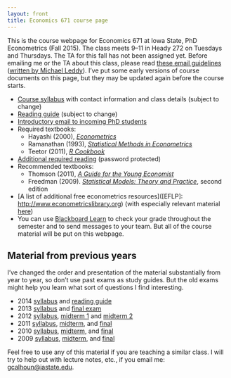 ```yaml
---
layout: front
title: Economics 671 course page
---
```


This is the course webpage for Economics 671 at Iowa State, PhD
Econometrics (Fall 2015). The class meets 9–11 in Heady 272 on
Tuesdays and Thursdays. The TA for this fall has not been assigned
yet. Before emailing me or the TA about this class, please read [these
email guidelines](../dl/email) ([written by Michael Leddy][leddy]).
I’ve put some early versions of course documents on this page, but
they may be updated again before the course starts.

* [Course syllabus](syllabus-2015.pdf) with contact information and
  class details (subject to change)
* [Reading guide](readingguide-2015.pdf) (subject to change)
* [Introductory email to incoming PhD students](/blog/intro-phd-email)
* Required textbooks:
  * Hayashi (2000), [*Econometrics*](http://press.princeton.edu/titles/6946.html)
  * Ramanathan (1993), [*Statistical Methods in Econometrics*](http://www.worldcat.org/oclc/786257362)
  * Teetor (2011), [*R Cookbook*](http://shop.oreilly.com/product/9780596809164.do)
* [Additional required reading](reading-2015.zip) (password protected)
* Recommended textbooks:
  * Thomson (2011), [*A Guide for the Young Economist*](http://mitpress.mit.edu/books/guide-young-economist-0)
  * Freedman (2009). [*Statistical Models: Theory and Practice*](http://www.stat.berkeley.edu/~census), second edition
* [A list of additional free econometrics resources]([EFLP]: http://www.econometricslibrary.org)
  (with especially relevant material [here](http://www.econometricslibrary.org/#core))
* You can use [Blackboard Learn][] to check your grade throughout the
  semester and to send messages to your team. But all of the course
  material will be put on this webpage.

[Blackboard Learn]: https://bb.its.iastate.edu
[leddy]: http://mleddy.blogspot.com/2005/01/how-to-e-mail-professor.html

Material from previous years
----------------------------

I’ve changed the order and presentation of the material substantially
from year to year, so don’t use past exams as study guides. But the
old exams might help you learn what sort of questions I find
interesting.

* 2014 [syllabus](syllabus-2014.pdf) and [reading guide](readingguide-2014pdf)
* 2013 [syllabus](syllabus-2013) and [final exam](test-final-2013.pdf)
* 2012 [syllabus](syllabus-2012),
  [midterm 1](test1-2012.pdf) and
  [midterm 2](test2-2012.pdf)
* 2011 [syllabus](syllabus-2011.pdf),
  [midterm](test1-2011.pdf), and
  [final](test-final-2011.pdf)
* 2010 [syllabus](syllabus-2010.pdf),
  [midterm](test1-2010.pdf), and
  [final](test-final-2010.pdf)
* 2009 [syllabus](syllabus-2009.pdf),
  [midterm](test1-2009.pdf), and
  [final](test-final-2009.pdf)

Feel free to use any of this material if you are teaching a similar
class. I will try to help out with lecture notes, etc., if you email
me: <gcalhoun@iastate.edu>.

[CC]: http://creativecommons.org/licenses/by-sa/3.0/
